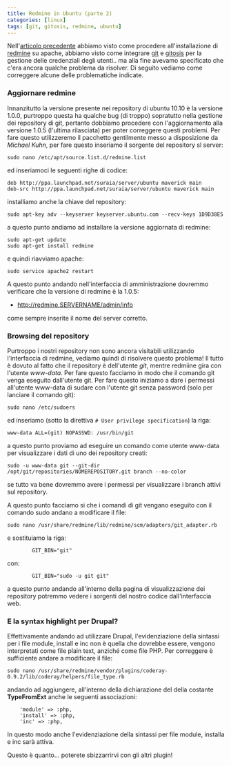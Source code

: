 ```yaml
---
title: Redmine in Ubuntu (parte 2)
categories: [linux]
tags: [git, gitosis, redmine, ubuntu]
---
```

Nell'[articolo precedente](http://mavimo.org/linux/redmine_gitosis_ubuntu_1010_guida_allinstallazione) abbiamo visto come procedere all'installazione di [redmine](http://www.redmine.org) su apache, abbiamo visto come integrare [git](http://git-scm.com/) e [gitosis](http://eagain.net/gitweb/?p=gitosis.git) per la gestione delle credenziali degli utenti.. ma alla fine avevamo specificato che c'era ancora qualche problema da risolver. Di seguito vediamo come correggere alcune delle problematiche indicate.
<!--break-->
### Aggiornare redmine

Innanzitutto la versione presente nei repository di ubuntu 10.10 è la versione 1.0.0, purtroppo questa ha qualche bug (di troppo) sopratutto nella gestione dei repository di git, pertanto dobbiamo procedere con l'aggiornamento alla versione 1.0.5 (l'ultima rilasciata) per poter correggere questi problemi.
Per fare questo utilizzeremo il pacchetto gentilmente messo a disposizione da _Michael Kuhn_, per fare questo inseriamo il sorgente del repository sl server:

~~~language-bash
sudo nano /etc/apt/source.list.d/redmine.list
~~~

ed inseriamoci le seguenti righe di codice:

~~~language-bash
deb http://ppa.launchpad.net/suraia/server/ubuntu maverick main
deb-src http://ppa.launchpad.net/suraia/server/ubuntu maverick main
~~~

installiamo anche la chiave del repository:

~~~language-bash
sudo apt-key adv --keyserver keyserver.ubuntu.com --recv-keys 1D9D38E5
~~~

a questo punto andiamo ad installare la versione aggiornata di redmine:

~~~language-bash
sudo apt-get update
sudo apt-get install redmine
~~~

e quindi riavviamo apache:

~~~language-bash
sudo service apache2 restart
~~~

A questo punto andando nell'interfaccia di amministrazione dovremmo verificare che la versione di redmine è la 1.0.5:

 * http://redmine.SERVERNAME/admin/info

come sempre inserite il nome del server corretto.

### Browsing del repository

Purtroppo i nostri repository non sono ancora visitabili utilizzando l'interfaccia di redmine, vediamo quindi di risolvere questo problema! Il tutto è dovuto al fatto che il repository è dell'utente _git_, mentre redmiine gira con l'utente _www-data_. Per fare questo facciamo in modo che il comando git venga eseguito dall'utente git.
Per fare questo iniziamo a dare i permessi all'utente www-data di sudare con l'utente git senza password (solo per lanciare il comando git):

~~~language-bash
sudo nano /etc/sudoers
~~~

ed inseriamo (sotto la direttiva ```# User privilege specification```) la riga:

~~~language-bash
www-data ALL=(git) NOPASSWD: /usr/bin/git
~~~

a questo punto proviamo ad eseguire un comando come utente www-data per visualizzare i dati di uno dei repository creati:

~~~language-bash
sudo -u www-data git --git-dir /opt/git/repositories/NOMEREPOSITORY.git branch --no-color
~~~

se tutto va bene dovremmo avere i permessi per visualizzare i branch attivi sul repository.

A questo punto facciamo si che i comandi di git vengano eseguito con il comando sudo andano a modificare il file:

~~~language-bash
sudo nano /usr/share/redmine/lib/redmine/scm/adapters/git_adapter.rb
~~~

e sostituiamo la riga:

~~~language-bash
        GIT_BIN="git"
~~~

con:

~~~language-bash
        GIT_BIN="sudo -u git git"
~~~

a questo punto andando all'interno della pagina di visualizzazione dei repository potremmo vedere i sorgenti del nostro codice dall'interfaccia web.

### E la syntax highlight per Drupal?

Effettivamente andando ad utilizzare Drupal, l'evidenziazione della sintassi per i file module, install e inc non è quella che dovrebbe essere, vengono interpretati come file plain text, anziché come file PHP. Per correggere è sufficiente andare a modificare il file:

~~~language-bash
sudo nano /usr/share/redmine/vendor/plugins/coderay-0.9.2/lib/coderay/helpers/file_type.rb
~~~

andando ad aggiungere, all'interno della dichiarazione del della costante **TypeFromExt** anche le seguenti associazioni:

~~~language-bash
    'module' => :php,
    'install' => :php,
    'inc' => :php,
~~~

In questo modo anche l'evidenziazione della sintassi per  file module, installa e inc sarà attiva.

Questo è quanto... poterete sbizzarrirvi con gli altri plugin!
